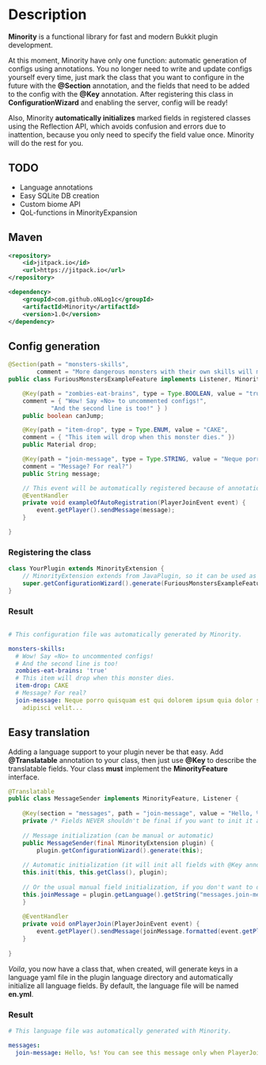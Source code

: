 # Description
**Minority** is a functional library for fast and modern Bukkit plugin development.  

At this moment, Minority have only one function: automatic generation of configs using annotations. You no longer need to write and update configs yourself every time, just mark the class that you want to configure in the future with the **@Section** annotation, and the fields that need to be added to the config with the **@Key** annotation. After registering this class in **ConfigurationWizard** and enabling the server, config will be ready!  

Also, Minority **automatically initializes** marked fields in registered classes using the Reflection API, which avoids confusion and errors due to inattention, because you only need to specify the field value once. Minority will do the rest for you.

## TODO
- Language annotations
- Easy SQLite DB creation
- Custom biome API
- QoL-functions in MinorityExpansion

## Maven
```xml
<repository>
    <id>jitpack.io</id>
    <url>https://jitpack.io</url>
</repository>

<dependency>
    <groupId>com.github.oNLog1c</groupId>
    <artifactId>Minority</artifactId>
    <version>1.0</version>
</dependency>
```

## Config generation
```java
@Section(path = "monsters-skills",
        comment = "More dangerous monsters with their own skills will make gameplay more interesting.")
public class FuriousMonstersExampleFeature implements Listener, MinorityFeature {

    @Key(path = "zombies-eat-brains", type = Type.BOOLEAN, value = "true",
    comment = { "Wow! Say «No» to uncommented configs!",
            "And the second line is too!" } )
    public boolean canJump;

    @Key(path = "item-drop", type = Type.ENUM, value = "CAKE",
    comment = { "This item will drop when this monster dies." })
    public Material drop;

    @Key(path = "join-message", type = Type.STRING, value = "Neque porro quisquam est qui dolorem ipsum quia dolor sit amet, consectetur, adipisci velit...",
    comment = "Message? For real?")
    public String message;

    // This event will be automatically registered because of annotation detection in ConfigurationWizard.
    @EventHandler
    private void exampleOfAutoRegistration(PlayerJoinEvent event) {
        event.getPlayer().sendMessage(message);
    }

}
```
### Registering the class
```java
class YourPlugin extends MinorityExtension {
    // MinorityExtension extends from JavaPlugin, so it can be used as the Main class in plugin.yml
    super.getConfigurationWizard().generate(FuriousMonstersExampleFeature.class);
}
```


### Result
```yaml

# This configuration file was automatically generated by Minority.

monsters-skills:
  # Wow! Say «No» to uncommented configs!
  # And the second line is too!
  zombies-eat-brains: 'true'
  # This item will drop when this monster dies.
  item-drop: CAKE
  # Message? For real?
  join-message: Neque porro quisquam est qui dolorem ipsum quia dolor sit amet, consectetur,
    adipisci velit...
```


## Easy translation

Adding a language support to your plugin never be that easy.
Add **@Translatable** annotation to your class, then just use **@Key** to describe the translatable fields. Your class **must** implement the **MinorityFeature** interface.
```java
@Translatable
public class MessageSender implements MinorityFeature, Listener {
    
    @Key(section = "messages", path = "join-message", value = "Hello, %s! You can see this message only when PlayerJoinEvent fires!")
    private /* Fields NEVER shouldn't be final if you want to init it automatically! */ String joinMessage; 
    
    // Message initialization (can be manual or automatic)
    public MessageSender(final MinorityExtension plugin) {
    	plugin.getConfigurationWizard().generate(this);
	
	// Automatic initialization (it will init all fields with @Key annotation using reflection)
	this.init(this, this.getClass(), plugin);
	
	// Or the usual manual field initialization, if you don't want to do it automatically for some reason.
	this.joinMessage = plugin.getLanguage().getString("messages.join-message");
    }
    
    @EventHandler
    private void onPlayerJoin(PlayerJoinEvent event) {
        event.getPlayer().sendMessage(joinMessage.formatted(event.getPlayer().getName()));
    }
    
}
```
*Voila*, you now have a class that, when created, will generate keys in a language yaml file in the plugin language directory and automatically initialize all language fields. By default, the language file will be named **en.yml**.

### Result
```yaml
# This language file was automatically generated with Minority.

messages:
  join-message: Hello, %s! You can see this message only when PlayerJoinEvent fires!
```

